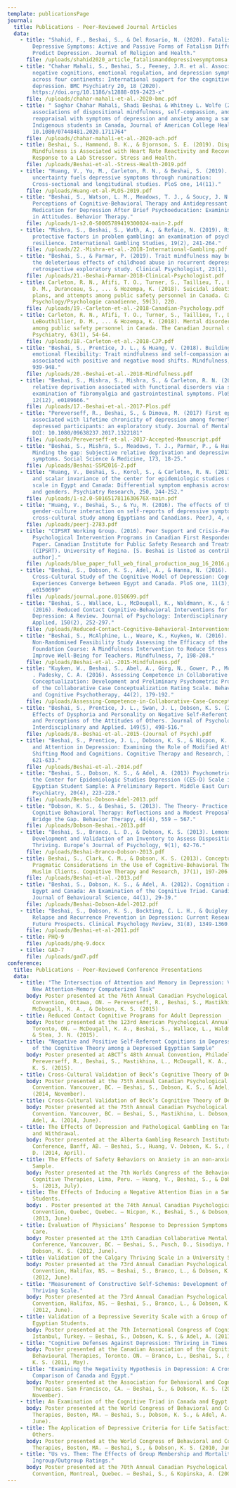 ```yaml
---
template: publicationsPage
journal:
  title: Publications - Peer-Reviewed Journal Articles
  data:
    - title: "Shahid, F., Beshai, S., & Del Rosario, N. (2020). Fatalism and
        Depressive Symptoms: Active and Passive Forms of Fatalism Differentially
        Predict Depression. Journal of Religion and Health."
      file: /uploads/shahid2020_article_fatalismanddepressivesymptomsa.pdf
    - title: "Chahar Mahali, S., Beshai, S., Feeney, J.R. et al. Associations of
        negative cognitions, emotional regulation, and depression symptoms
        across four continents: International support for the cognitive model of
        depression. BMC Psychiatry 20, 18 (2020).
        https://doi.org/10.1186/s12888-019-2423-x"
      file: /uploads/chahar-mahali-et-al.-2020-bmc.pdf
    - title: " Saghar Chahar Mahali, Shadi Beshai & Whitney L. Wolfe (2020): The
        associations of dispositional mindfulness, self-compassion, and
        reappraisal with symptoms of depression and anxiety among a sample of
        Indigenous students in Canada, Journal of American College Health, DOI:
        10.1080/07448481.2020.1711764"
      file: /uploads/chahar-mahali-et-al.-2020-ach.pdf
    - title: Beshai, S., Hammond, B. K., & Bjornson, S. E. (2019). Dispositional
        Mindfulness is Associated with Heart Rate Reactivity and Recovery in
        Response to a Lab Stressor. Stress and Health.
      file: /uploads/Beshai-et-al.-Stress-Health-2019.pdf
    - title: "Huang, V., Yu, M., Carleton, R. N., & Beshai, S. (2019). Intolerance of
        uncertainty fuels depressive symptoms through rumination:
        Cross-sectional and longitudinal studies. PloS one, 14(11)."
      file: /uploads/Huang-et-al-PLOS-2019.pdf
    - title: "Beshai, S., Watson, L. M., Meadows, T. J., & Soucy, J. N. (2019).
        Perceptions of Cognitive-Behavioral Therapy and Antidepressant
        Medication for Depression After Brief Psychoeducation: Examining Shifts
        in Attitudes. Behavior Therapy."
      file: /uploads/1-s2.0-S0005789419300024-main-2.pdf
    - title: "Mishra, S., Beshai, S., Wuth, A., & Refaie, N. (2019). Risk and
        protective factors in problem gambling: an examination of psychological
        resilience. International Gambling Studies, 19(2), 241-264."
      file: /uploads/22.-Mishra-et-al.-2018-International-Gambling.pdf
    - title: "Beshai, S., & Parmar, P. (2019). Trait mindfulness may buffer against
        the deleterious effects of childhood abuse in recurrent depression: A
        retrospective exploratory study. Clinical Psychologist, 23(1), 26-36."
      file: /uploads/21.-Beshai-Parmar-2018-Clinical-Psychologist.pdf
    - title: Carleton, R. N., Afifi, T. O., Turner, S., Taillieu, T., LeBouthillier,
        D. M., Duranceau, S., ... & Hozempa, K. (2018). Suicidal ideation,
        plans, and attempts among public safety personnel in Canada. Canadian
        Psychology/Psychologie canadienne, 59(3), 220.
      file: /uploads/19.-Carleton-et-al.-2018-Canadian-Psychology.pdf
    - title: Carleton, R. N., Afifi, T. O., Turner, S., Taillieu, T., Duranceau, S.,
        LeBouthillier, D. M., ... & Hozempa, K. (2018). Mental disorder symptoms
        among public safety personnel in Canada. The Canadian Journal of
        Psychiatry, 63(1), 54-64.
      file: /uploads/18.-Carleton-et-al.-2018-CJP.pdf
    - title: "Beshai, S., Prentice, J. L., & Huang, V. (2018). Building blocks of
        emotional flexibility: Trait mindfulness and self-compassion are
        associated with positive and negative mood shifts. Mindfulness, 9(3),
        939-948."
      file: /uploads/20.-Beshai-et-al.-2018-Mindfulness.pdf
    - title: "Beshai, S., Mishra, S., Mishra, S., & Carleton, R. N. (2017). Personal
        relative deprivation associated with functional disorders via stress: An
        examination of fibromyalgia and gastrointestinal symptoms. PloS one,
        12(12), e0189666."
      file: /uploads/17.-Beshai-et-al.-2017-Plos.pdf
    - title: "Pereverseff, R., Beshai, S., & Dimova, M. (2017) First episode indices
        associated with lifetime chronicity of depression among formerly
        depressed participants: an exploratory study. Journal of Mental Health.
        DOI: 10.1080/09638237.2017.1322181"
      file: /uploads/Pereverseff-et-al.-2017-Accepted-Manuscript.pdf
    - title: "Beshai, S., Mishra, S., Meadows, T. J., Parmar, P., & Huang, V. (2017).
        Minding the gap: Subjective relative deprivation and depressive
        symptoms. Social Science & Medicine, 173, 18-25."
      file: /uploads/Beshai-SSM2016-2.pdf
    - title: "Huang, V., Beshai, S., Korol, S., & Carleton, R. N. (2017). Configural
        and scalar invariance of the center for epidemiologic studies depression
        scale in Egypt and Canada: Differential symptom emphasis across cultures
        and genders. Psychiatry Research, 250, 244-252."
      file: /uploads/1-s2.0-S016517811630676X-main.pdf
    - title: "Huang, V., Beshai, S., & Yu, M. (2016). The effects of the
        gender-culture interaction on self-reports of depressive symptoms:
        cross-cultural study among Egyptians and Canadians. PeerJ, 4, e2783."
      file: /uploads/peerj-2783.pdf
    - title: "CIPSRT Working Group. (2016). Peer Support and Crisis-Focused
        Psychological Intervention Programs in Canadian First Responders: Blue
        Paper. Canadian Institute for Public Safety Research and Treatment
        (CIPSRT). University of Regina. [S. Beshai is listed as contributing
        author]."
      file: /uploads/blue_paper_full_web_final_production_aug_16_2016.pdf
    - title: "Beshai, S., Dobson, K. S., Adel, A., & Hanna, N. (2016). A
        Cross-Cultural Study of the Cognitive Model of Depression: Cognitive
        Experiences Converge between Egypt and Canada. PloS one, 11(3),
        e0150699"
      file: /uploads/journal.pone.0150699.pdf
    - title: "Beshai, S., Wallace, L., McDougall, K., Waldmann, K., & Stea, J. N.
        (2016). Reduced Contact Cognitive-Behavioral Interventions for Adult
        Depression: A Review. Journal of Psychology: Interdisciplinary and
        Applied, 150(2), 252-297."
      file: /uploads/Reduced-Contact-Cognitive-Behavioral-Interventions-for-Adult-Depression-A-Review2.pdf
    - title: "Beshai, S., McAlphine, L., Weare, K., Kuyken, W. (2016). A
        Non-Randomised Feasibility Study Assessing the Efficacy of the .b
        Foundation Course: A Mindfulness Intervention to Reduce Stress and
        Improve Well-Being for Teachers. Mindfulness, 7, 198-208."
      file: /uploads/Beshai-et-al.-2015-Mindfulness.pdf
    - title: "Kuyken, W., Beshai, S., Abel, A., Görg, N., Gower, P., McManus, F., . .
        . Padesky, C. A. (2016). Assessing Competence in Collaborative Case
        Conceptualization: Development and Preliminary Psychometric Properties
        of the Collaborative Case Conceptualization Rating Scale. Behavioural
        and Cognitive Psychotherapy, 44(2), 179-192."
      file: /uploads/Assessing-Competence-in-Collaborative-Case-Conceptualization-06.11.14.-Final.pdf
    - title: "Beshai, S., Prentice, J. L., Swan, J. L, Dobson, K. S. (2015). The
        Effects of Dysphoria and Personality on Negative Self-Referent Attitudes
        and Perceptions of the Attitudes of Others. Journal of Psychology:
        Interdisciplinary and Applied. 149(5), 498-516."
      file: /uploads/8.-Beshai-et-al.-2015-(Journal of Psych).pdf
    - title: "Beshai, S., Prentice, J. L., Dobson, K. S., & Nicpon, K. (2014). Gender
        and Attention in Depression: Examining the Role of Modified Attention in
        Shifting Mood and Cognitions. Cognitive Therapy and Research, 38(6),
        621-633."
      file: /uploads/Beshai-et-al.-2014.pdf
    - title: "Beshai, S., Dobson, K. S., & Adel, A. (2013) Psychometric Properties of
        the Center for Epidemiologic Studies Depression (CES-D) Scale in an
        Egyptian Student Sample: A Preliminary Report. Middle East Current
        Psychiatry, 20(4), 223-228."
      file: /uploads/Beshai-Dobson-Adel-2013.pdf
    - title: "Dobson, K. S., & Beshai, S. (2013). The Theory- Practice Gap in
        Cognitive Behavioral Therapy: Reflections and a Modest Proposal to
        Bridge the Gap. Behavior Therapy, 44(4), 559 – 567."
      file: /uploads/Dobson-Beshai.-2013.pdf
    - title: "Beshai, S., Branco, L. D., & Dobson, K. S. (2013). Lemons into Lemonade:
        Development and Validation of an Inventory to Assess Dispositional
        Thriving. Europe’s Journal of Psychology, 9(1), 62-76."
      file: /uploads/Beshai-Branco-Dobson-2013.pdf
    - title: Beshai, S., Clark, C. M., & Dobson, K. S. (2013). Conceptual and
        Pragmatic Considerations in the Use of Cognitive-Behavioral Therapy with
        Muslim Clients. Cognitive Therapy and Research, 37(1), 197-206.
      file: /uploads/Beshai-et-al.-2013.pdf
    - title: "Beshai, S., Dobson, K. S., & Adel, A. (2012). Cognition and Dysphoria in
        Egypt and Canada: An Examination of the Cognitive Triad. Canadian
        Journal of Behavioural Science, 44(1), 29-39."
      file: /uploads/Beshai-Dobson-Adel-2012.pdf
    - title: "Beshai, S., Dobson, K. S., Bockting, C. L. H., & Quigley, L. (2011).
        Relapse and Recurrence Prevention in Depression: Current Research and
        Future Prospects. Clinical Psychology Review, 31(8), 1349-1360."
      file: /uploads/Beshai-et-al-2011.pdf
    - title: PHQ-9
      file: /uploads/phq-9.docx
    - title: GAD-7
      file: /uploads/gad7.pdf
conference:
  title: Publications - Peer-Reviewed Conference Presentations
  data:
    - title: "The Intersection of Attention and Memory in Depression: Validation of a
        New Attention-Memory Computerized Task"
      body: Poster presented at the 76th Annual Canadian Psychological Association
        Convention, Ottawa, ON. — Pereverseff, R., Beshai, S., Mastikhina, L.,
        McDougall, K. A., & Dobson, K. S. (2015)
    - title: Reduced Contact Cognitive Programs for Adult Depression
      body: Poster presented at the 123rd American Psychological Annual Convention,
        Toronto, ON. — McDougall, K. A., Beshai, S., Wallace, L., Waldmann, K.,
        & Stea, J. N. (2015).
    - title: "Negative and Positive Self-Referent Cognitions in Depression: Validation
        of the Cognitive Theory among a Depressed Egyptian Sample"
      body: Poster presented at ABCT’s 48th Annual Convention, Philadelphia, PA. —
        Pereverseff, R., Beshai, S., Mastikhina, L., McDougall, K. A., & Dobson,
        K. S. (2015).
    - title: Cross-Cultural Validation of Beck’s Cognitive Theory of Depression
      body: Poster presented at the 75th Annual Canadian Psychological Association
        Convention. Vancouver, BC. — Beshai, S., Dobson, K. S., & Adel, A.
        (2014, November).
    - title: Cross-Cultural Validation of Beck’s Cognitive Theory of Depression
      body: Poster presented at the 75th Annual Canadian Psychological Association
        Convention. Vancouver, BC. — Beshai, S., Mastikhina, L. Dobson, K. S., &
        Adel, A. (2014, June).
    - title: The Effects of Depression and Pathological Gambling on Task Engagement
        and Withdrawal.
      body: Poster presented at the Alberta Gambling Research Institute (AGRI) 2014
        Conference, Banff, AB. — Beshai, S., Huang, V. Dobson, K. S., & Hodgins,
        D. (2014, April).
    - title: The Effects of Safety Behaviors on Anxiety in an non-anxious Student
        Sample.
      body: Poster presented at the 7th Worlds Congress of the Behavioral and
        Cognitive Therapies, Lima, Peru. — Huang, V., Beshai, S., & Dobson, K.
        S. (2013, July).
    - title: The Effects of Inducing a Negative Attention Bias in a Sample of Healthy
        Students.
      body: . Poster presented at the 74th Annual Canadian Psychological Association
        Convention, Quebec, Quebec. — Nicpon, K., Beshai, S., & Dobson, K. S.
        (2013, June).
    - title: Evaluation of Physicians’ Response to Depression Symptoms in Primary
        Care.
      body: Poster presented at the 13th Canadian Collaborative Mental Healthcare
        Conference, Vancouver, BC. — Beshai, S., Pusch, D., Sisodiya, M.,
        Dobson, K. S. (2012, June).
    - title: Validation of the Calgary Thriving Scale in a University Sample.
      body: Poster presented at the 73rd Annual Canadian Psychological Association
        Convention, Halifax, NS. — Beshai, S., Branco, L., & Dobson, K. S.
        (2012, June).
    - title: "Measurement of Constructive Self-Schemas: Development of the Calgary
        Thriving Scale."
      body: Poster presented at the 73rd Annual Canadian Psychological Association
        Convention, Halifax, NS. — Beshai, S., Branco, L., & Dobson, K. S.
        (2012, June).
    - title: Validation of a Depressive Severity Scale with a Group of Dysphoric
        Egyptian Students.
      body: Poster presented at the 7th International Congress of Cognitive Therapies.
        Istanbul, Turkey. — Beshai, S., Dobson, K. S., & Adel, A. (2011, June).
    - title: "Cognitive Defenses Against Depression: Thriving in Times of Adversity."
      body: Poster presented at the Canadian Association of the Cognitive and
        Behavioural Therapies, Toronto. ON. — Branco, L., Beshai, S., & Dobson,
        K. S. (2011, May).
    - title: "Examining the Negativity Hypothesis in Depression: A Cross-Cultural
        Comparison of Canada and Egypt."
      body: Poster presented at the Association for Behavioral and Cognitive
        Therapies. San Francisco, CA. — Beshai, S., & Dobson, K. S. (2010,
        November).
    - title: An Examination of the Cognitive Triad in Canada and Egypt.
      body: Poster presented at the World Congress of Behavioral and Cognitive
        Therapies, Boston, MA. — Beshai, S., Dobson, K. S., & Adel, A. (2010,
        June).
    - title: The Application of Depressive Criteria for Life Satisfaction to Self and
        Others.
      body: Poster presented at the World Congress of Behavioral and Cognitive
        Therapies, Boston, MA. — Beshai, S., & Dobson, K. S. (2010, June).
    - title: "Us vs. Them: The Effects of Group Membership and Mortality Salience on
        Ingroup/Outgroup Ratings."
      body: Poster presented at the 70th Annual Canadian Psychological Association
        Convention, Montreal, Quebec. — Beshai, S., & Kopinska, A. (2009, June).
---
```

